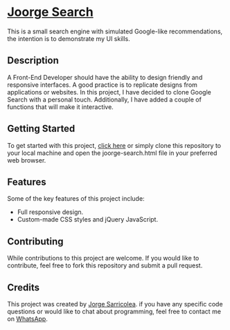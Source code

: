 # [Joorge Search](https://jorgesarricolea.com/joorge-search)
This is a small search engine with simulated Google-like recommendations, the intention is to demonstrate my UI skills.

## Description
A Front-End Developer should have the ability to design friendly and responsive interfaces. A good practice is to replicate designs from applications or websites. In this project, I have decided to clone Google Search with a personal touch. Additionally, I have added a couple of functions that will make it interactive.

## Getting Started
To get started with this project, [click here](https://jorgesarricolea.com/joorge-search) or simply clone this repository to your local machine and open the joorge-search.html file in your preferred web browser.

## Features
Some of the key features of this project include:

- Full responsive design.
- Custom-made CSS styles and jQuery JavaScript.

## Contributing
While contributions to this project are welcome. If you would like to contribute, feel free to fork this repository and submit a pull request.

## Credits
This project was created by [Jorge Sarricolea](https://jorgesarricolea.com). if you have any specific code questions or would like to chat about programming, feel free to contact me on [WhatsApp](https://wa.me/529381095593).
